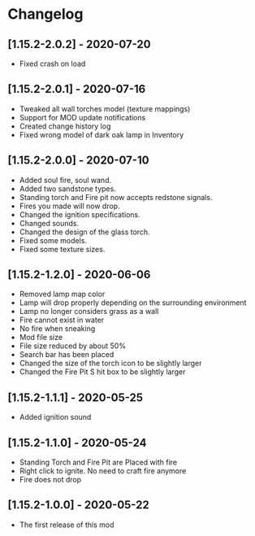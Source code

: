 # Changelog
## [1.15.2-2.0.2] - 2020-07-20
- Fixed crash on load

## [1.15.2-2.0.1] - 2020-07-16
- Tweaked all wall torches model (texture mappings)
- Support for MOD update notifications
- Created change history log
- Fixed wrong model of dark oak lamp in Inventory

## [1.15.2-2.0.0] - 2020-07-10
- Added soul fire, soul wand.
- Added two sandstone types.
- Standing torch and Fire pit now accepts redstone signals.
- Fires you made will now drop.
- Changed the ignition specifications.
- Changed sounds.
- Changed the design of the glass torch.
- Fixed some models.
- Fixed some texture sizes.

## [1.15.2-1.2.0] - 2020-06-06
- Removed lamp map color
- Lamp will drop properly depending on the surrounding environment
- Lamp no longer considers grass as a wall
- Fire cannot exist in water
- No fire when sneaking
- Mod file size
- File size reduced by about 50%
- Search bar has been placed
- Changed the size of the torch icon to be slightly larger
- Changed the Fire Pit S hit box to be slightly larger

## [1.15.2-1.1.1] - 2020-05-25
- Added ignition sound

## [1.15.2-1.1.0] - 2020-05-24
- Standing Torch and Fire Pit are Placed with fire
- Right click to ignite. No need to craft fire anymore
- Fire does not drop

## [1.15.2-1.0.0] - 2020-05-22
- The first release of this mod